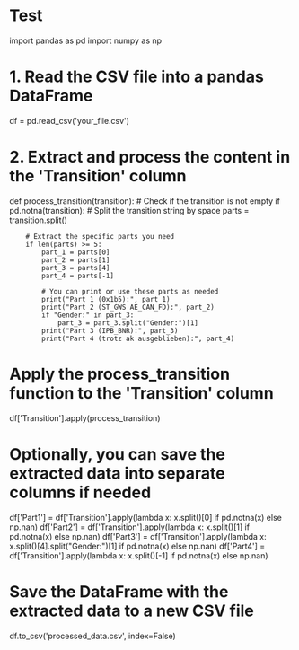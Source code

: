 # Test
import pandas as pd
import numpy as np

# 1. Read the CSV file into a pandas DataFrame
df = pd.read_csv('your_file.csv')

# 2. Extract and process the content in the 'Transition' column
def process_transition(transition):
    # Check if the transition is not empty
    if pd.notna(transition):
        # Split the transition string by space
        parts = transition.split()

        # Extract the specific parts you need
        if len(parts) >= 5:
            part_1 = parts[0]
            part_2 = parts[1]
            part_3 = parts[4]
            part_4 = parts[-1]

            # You can print or use these parts as needed
            print("Part 1 (0x1b5):", part_1)
            print("Part 2 (ST_GWS AE_CAN_FD):", part_2)
            if "Gender:" in part_3:
                part_3 = part_3.split("Gender:")[1]
            print("Part 3 (IPB_BNR):", part_3)
            print("Part 4 (trotz ak ausgeblieben):", part_4)

# Apply the process_transition function to the 'Transition' column
df['Transition'].apply(process_transition)

# Optionally, you can save the extracted data into separate columns if needed
df['Part1'] = df['Transition'].apply(lambda x: x.split()[0] if pd.notna(x) else np.nan)
df['Part2'] = df['Transition'].apply(lambda x: x.split()[1] if pd.notna(x) else np.nan)
df['Part3'] = df['Transition'].apply(lambda x: x.split()[4].split("Gender:")[1] if pd.notna(x) else np.nan)
df['Part4'] = df['Transition'].apply(lambda x: x.split()[-1] if pd.notna(x) else np.nan)

# Save the DataFrame with the extracted data to a new CSV file
df.to_csv('processed_data.csv', index=False)
